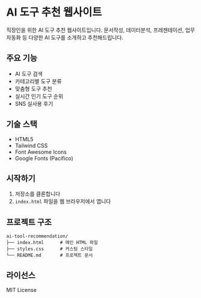 # AI 도구 추천 웹사이트

직장인을 위한 AI 도구 추천 웹사이트입니다. 문서작성, 데이터분석, 프레젠테이션, 업무자동화 등 다양한 AI 도구를 소개하고 추천해드립니다.

## 주요 기능

- AI 도구 검색
- 카테고리별 도구 분류
- 맞춤형 도구 추천
- 실시간 인기 도구 순위
- SNS 실사용 후기

## 기술 스택

- HTML5
- Tailwind CSS
- Font Awesome Icons
- Google Fonts (Pacifico)

## 시작하기

1. 저장소를 클론합니다
2. `index.html` 파일을 웹 브라우저에서 엽니다

## 프로젝트 구조

```
ai-tool-recommendation/
├── index.html      # 메인 HTML 파일
├── styles.css      # 커스텀 스타일
└── README.md       # 프로젝트 문서
```

## 라이선스

MIT License
